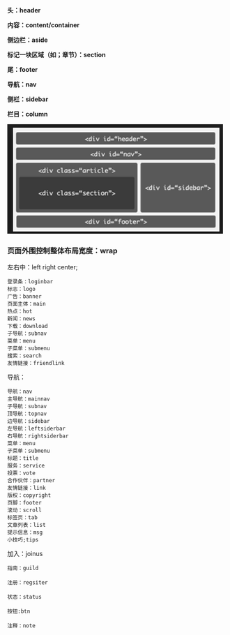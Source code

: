 **头：header**

**内容：content/container**

**侧边栏：aside**

**标记一块区域（如；章节）：section**

**尾：footer**

**导航：nav**

**侧栏：sidebar**

**栏目：column**

![](/img/Language/CSS/name/36670640.png)

### 页面外围控制整体布局宽度：wrap

左右中：left right center;

```
登录条：loginbar
标志：logo
广告：banner
页面主体：main
热点：hot
新闻：news
下载：download
子导航：subnav
菜单：menu
子菜单：submenu
搜索：search
友情链接：friendlink
```

导航：

```
导航：nav
主导航：mainnav
子导航：subnav
顶导航：topnav
边导航：sidebar
左导航：leftsiderbar
右导航：rightsiderbar
菜单：menu
子菜单：submenu
标题：title
服务：service
投票：vote
合作伙伴：partner
友情链接：link
版权：copyright
页脚：footer
滚动：scroll
标签页：tab
文章列表：list
提示信息：msg
小技巧;tips
```

加入：joinus

```
指南：guild

注册：regsiter

状态：status

按钮:btn

注释：note
```



